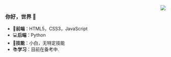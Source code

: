 <img align="right" src="https://github-readme-stats.vercel.app/api?username=imzql&show_icons=true&icon_color=CE1D2D&text_color=718096&bg_color=ffffff&hide_title=true" />

### 你好，世界 👋

- 📝**前端**：HTML5，CSS3，JavaScript
- 💻**后端**：Python
- 💼**技能**：小白，无特定技能
- 📚**学习**：目前在备考中.
